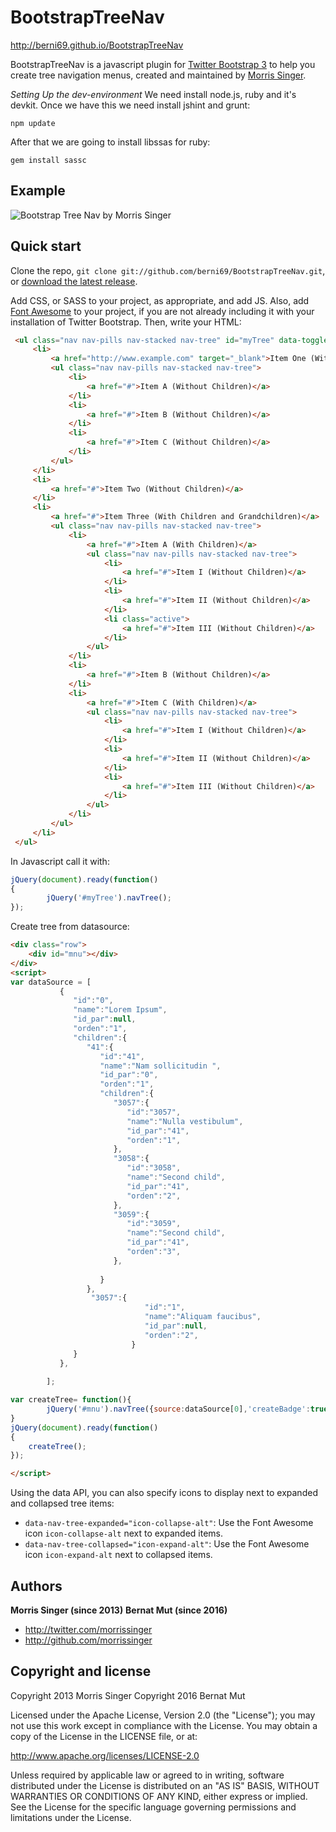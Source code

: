 BootstrapTreeNav
====================
http://berni69.github.io/BootstrapTreeNav

BootstrapTreeNav is a javascript plugin for [Twitter Bootstrap 3](http://getbootstrap.com/) to help you create tree navigation menus, created and maintained by [Morris Singer](http://morrissinger.com).

*Setting Up the dev-environment*
We need install node.js, ruby and it's devkit.
Once we have this we need install jshint and grunt:
```
npm update
```
After that we are going to install libssas for ruby:
```
gem install sassc
```
Example
-------
![Bootstrap Tree Nav by Morris Singer](http://i.imgur.com/BcwvICS.png)

Quick start
-----------

Clone the repo, `git clone git://github.com/berni69/BootstrapTreeNav.git`, or [download the latest release](https://github.com/berni69/BootstrapTreeNav/zipball/master).

Add CSS, or SASS to your project, as appropriate, and add JS. Also, add [Font Awesome](http://fontawesome.io/) to your project, if you are not already including it with your installation of Twitter Bootstrap. Then, write your HTML:
```html
 <ul class="nav nav-pills nav-stacked nav-tree" id="myTree" data-toggle="nav-tree">
	 <li>
		 <a href="http://www.example.com" target="_blank">Item One (With Children) (has link)</a>
		 <ul class="nav nav-pills nav-stacked nav-tree">
			 <li>
				 <a href="#">Item A (Without Children)</a>
			 </li>
			 <li>
				 <a href="#">Item B (Without Children)</a>
			 </li>
			 <li>
				 <a href="#">Item C (Without Children)</a>
			 </li>
		 </ul>
	 </li>
	 <li>
		 <a href="#">Item Two (Without Children)</a>
	 </li>
	 <li>
		 <a href="#">Item Three (With Children and Grandchildren)</a>
		 <ul class="nav nav-pills nav-stacked nav-tree">
			 <li>
				 <a href="#">Item A (With Children)</a>
				 <ul class="nav nav-pills nav-stacked nav-tree">
					 <li>
						 <a href="#">Item I (Without Children)</a>
					 </li>
					 <li>
						 <a href="#">Item II (Without Children)</a>
					 </li>
					 <li class="active">
						 <a href="#">Item III (Without Children)</a>
					 </li>
				 </ul>
			 </li>
			 <li>
				 <a href="#">Item B (Without Children)</a>
			 </li>
			 <li>
				 <a href="#">Item C (With Children)</a>
				 <ul class="nav nav-pills nav-stacked nav-tree">
					 <li>
						 <a href="#">Item I (Without Children)</a>
					 </li>
					 <li>
						 <a href="#">Item II (Without Children)</a>
					 </li>
					 <li>
						 <a href="#">Item III (Without Children)</a>
					 </li>
				 </ul>
			 </li>
		 </ul>
	 </li>
 </ul>	 
```
In Javascript call it with:


```js
jQuery(document).ready(function()
{
		jQuery('#myTree').navTree();
});
```


Create tree from datasource:
```html
<div class="row">
	<div id="mnu"></div>
</div>
<script>
var dataSource = [
		   {
			  "id":"0",
			  "name":"Lorem Ipsum",
			  "id_par":null,
			  "orden":"1",
			  "children":{
				 "41":{
					"id":"41",
					"name":"Nam sollicitudin ",
					"id_par":"0",
					"orden":"1",
					"children":{
					   "3057":{
						  "id":"3057",
						  "name":"Nulla vestibulum",
						  "id_par":"41",
						  "orden":"1",
					   },
					   "3058":{
						  "id":"3058",
						  "name":"Second child",
						  "id_par":"41",
						  "orden":"2",
					   },
					   "3059":{
						  "id":"3059",
						  "name":"Second child",
						  "id_par":"41",
						  "orden":"3",
					   },
						
					}
				 },
				  "3057":{
							  "id":"1",
							  "name":"Aliquam faucibus",
							  "id_par":null,
							  "orden":"2",
						   }
			  }
		   },
		   
		];

var createTree= function(){
		jQuery('#mnu').navTree({source:dataSource[0],'createBadge':true});
}				
jQuery(document).ready(function()
{
	createTree();
});

</script>

```



Using the data API, you can also specify icons to display next to expanded and collapsed tree items:
* `data-nav-tree-expanded="icon-collapse-alt"`: Use the Font Awesome icon `icon-collapse-alt` next to expanded items.
* `data-nav-tree-collapsed="icon-expand-alt"`: Use the Font Awesome icon `icon-expand-alt` next to collapsed items.

Authors
-------

**Morris Singer (since 2013)**
**Bernat Mut (since 2016)**


+ http://twitter.com/morrissinger
+ http://github.com/morrissinger


Copyright and license
---------------------

Copyright 2013 Morris Singer
Copyright 2016 Bernat Mut

Licensed under the Apache License, Version 2.0 (the "License");
you may not use this work except in compliance with the License.
You may obtain a copy of the License in the LICENSE file, or at:

   http://www.apache.org/licenses/LICENSE-2.0

Unless required by applicable law or agreed to in writing, software
distributed under the License is distributed on an "AS IS" BASIS,
WITHOUT WARRANTIES OR CONDITIONS OF ANY KIND, either express or implied.
See the License for the specific language governing permissions and
limitations under the License.